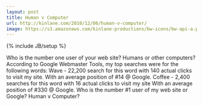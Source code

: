 ```yaml
---
layout: post
title: Human v Computer
url: http://kinlane.com/2010/12/06/human-v-computer/
image: https://s3.amazonaws.com/kinlane-productions/bw-icons/bw-api-a.png
---
```

{% include JB/setup %}
<p>
     Who is the number one user of your web site? Humans or other computers? According to Google Webmaster Tools, my top searches were for the following words: Wave - 22,200 search for this word with 140 actual clicks to visit my site. With an average position of #14 @ Google. Coffee - 2,400 searches for this word with 16 actual clicks to visit my site With an average position of #330 @ Google. Who is the number #1 user of my web site or Google? Human v Computer?
</p>